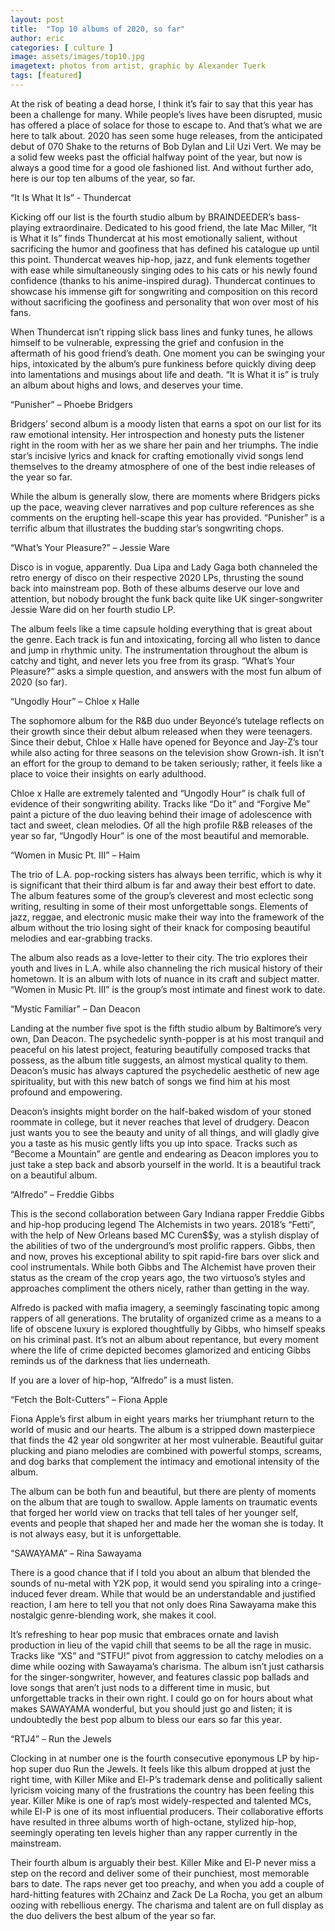 ```yaml
---
layout: post
title:  "Top 10 albums of 2020, so far"
author: eric
categories: [ culture ]
image: assets/images/top10.jpg
imagetext: photos from artist, graphic by Alexander Tuerk
tags: [featured]
---
```

At the risk of beating a dead horse, I think it’s fair to say that this year has been a challenge for many. While people’s lives have been disrupted, music has offered a place of solace for those to escape to. And that’s what we are here to talk about. 2020 has seen some huge releases, from the anticipated debut of 070 Shake to the returns of Bob Dylan and Lil Uzi Vert. We may be a solid few weeks past the official halfway point of the year, but now is always a good time for a good ole fashioned list. And without further ado, here is our top ten albums of the year, so far.

“It Is What It Is” - Thundercat

Kicking off our list is the fourth studio album by BRAINDEEDER’s bass-playing extraordinaire. Dedicated to his good friend, the late Mac Miller, “It is What it Is” finds Thundercat at his most emotionally salient, without sacrificing the humor and goofiness that has defined his catalogue up until this point. Thundercat weaves hip-hop, jazz, and funk elements together with ease while simultaneously singing odes to his cats or his newly found confidence (thanks to his anime-inspired durag). Thundercat continues to showcase his immense gift for songwriting and composition on this record without sacrificing the goofiness and personality that won over most of his fans.

When Thundercat isn’t ripping slick bass lines and funky tunes, he allows himself to be vulnerable, expressing the grief and confusion in the aftermath of his good friend’s death. One moment you can be swinging your hips, intoxicated by the album’s pure funkiness before quickly diving deep into lamentations and musings about life and death. “It is What it is” is truly an album about highs and lows, and deserves your time.

“Punisher” – Phoebe Bridgers

Bridgers’ second album is a moody listen that earns a spot on our list for its raw emotional intensity. Her introspection and honesty puts the listener right in the room with her as we share her pain and her triumphs. The indie star’s incisive lyrics and knack for crafting emotionally vivid songs lend themselves to the dreamy atmosphere of one of the best indie releases of the year so far.

While the album is generally slow, there are moments where Bridgers picks up the pace, weaving clever narratives and pop culture references as she comments on the erupting hell-scape this year has provided. “Punisher” is a terrific album that illustrates the budding star’s songwriting chops.

“What’s Your Pleasure?” – Jessie Ware

Disco is in vogue, apparently. Dua Lipa and Lady Gaga both channeled the retro energy of disco on their respective 2020 LPs, thrusting the sound back into mainstream pop. Both of these albums deserve our love and attention, but nobody brought the funk back quite like UK singer-songwriter Jessie Ware did on her fourth studio LP.

The album feels like a time capsule holding everything that is great about the genre. Each track is fun and intoxicating, forcing all who listen to dance and jump in rhythmic unity. The instrumentation throughout the album is catchy and tight, and never lets you free from its grasp. “What’s Your Pleasure?” asks a simple question, and answers with the most fun album of 2020 (so far).

“Ungodly Hour” – Chloe x Halle

The sophomore album for the R&B duo under Beyoncé’s tutelage reflects on their growth since their debut album released when they were teenagers. Since their debut, Chloe x Halle have opened for Beyonce and Jay-Z’s tour while also acting for three seasons on the television show Grown-ish. It isn’t an effort for the group to demand to be taken seriously; rather, it feels like a place to voice their insights on early adulthood.

Chloe x Halle are extremely talented and “Ungodly Hour” is chalk full of evidence of their songwriting ability. Tracks like “Do it” and “Forgive Me” paint a picture of the duo leaving behind their image of adolescence with tact and sweet, clean melodies. Of all the high profile R&B releases of the year so far, “Ungodly Hour” is one of the most beautiful and memorable.

“Women in Music Pt. III” – Haim

The trio of L.A. pop-rocking sisters has always been terrific, which is why it is significant that their third album is far and away their best effort to date. The album features some of the group’s cleverest and most eclectic song writing, resulting in some of their most unforgettable songs. Elements of jazz, reggae, and electronic music make their way into the framework of the album without the trio losing sight of their knack for composing beautiful melodies and ear-grabbing tracks.

The album also reads as a love-letter to their city. The trio explores their youth and lives in L.A. while also channeling the rich musical history of their hometown. It is an album with lots of nuance in its craft and subject matter. “Women in Music Pt. III” is the group’s most intimate and finest work to date.

“Mystic Familiar” – Dan Deacon

Landing at the number five spot is the fifth studio album by Baltimore’s very own, Dan Deacon. The psychedelic synth-popper is at his most tranquil and peaceful on his latest project, featuring beautifully composed tracks that possess, as the album title suggests, an almost mystical quality to them. Deacon’s music has always captured the psychedelic aesthetic of new age spirituality, but with this new batch of songs we find him at his most profound and empowering.

Deacon’s insights might border on the half-baked wisdom of your stoned roommate in college, but it never reaches that level of drudgery. Deacon just wants you to see the beauty and unity of all things, and will gladly give you a taste as his music gently lifts you up into space. Tracks such as “Become a Mountain” are gentle and endearing as Deacon implores you to just take a step back and absorb yourself in the world. It is a beautiful track on a beautiful album.
 
“Alfredo” – Freddie Gibbs

This is the second collaboration between Gary Indiana rapper Freddie Gibbs and hip-hop producing legend The Alchemists in two years. 2018’s “Fetti”, with the help of New Orleans based MC Curen$$y, was a stylish display of the abilities of two of the underground’s most prolific rappers. Gibbs, then and now, proves his exceptional ability to spit rapid-fire bars over slick and cool instrumentals. While both Gibbs and The Alchemist have proven their status as the cream of the crop years ago, the two virtuoso’s styles and approaches compliment the others nicely, rather than getting in the way.

Alfredo is packed with mafia imagery, a seemingly fascinating topic among rappers of all generations. The brutality of organized crime as a means to a life of obscene luxury is explored thoughtfully by Gibbs, who himself speaks on his criminal past. It’s not an album about repentance, but every moment where the life of crime depicted becomes glamorized and enticing Gibbs reminds us of the darkness that lies underneath.

If you are a lover of hip-hop, “Alfredo” is a must listen.

“Fetch the Bolt-Cutters” – Fiona Apple

Fiona Apple’s first album in eight years marks her triumphant return to the world of music and our hearts. The album is a stripped down masterpiece that finds the 42 year old songwriter at her most vulnerable. Beautiful guitar plucking and piano melodies are combined with powerful stomps, screams, and dog barks that complement the intimacy and emotional intensity of the album.

The album can be both fun and beautiful, but there are plenty of moments on the album that are tough to swallow. Apple laments on traumatic events that forged her world view on tracks that tell tales of her younger self, events and people that shaped her and made her the woman she is today. It is not always easy, but it is unforgettable.

“SAWAYAMA” – Rina Sawayama

There is a good chance that if I told you about an album that blended the sounds of nu-metal with Y2K pop, it would send you spiraling into a cringe-induced fever dream. While that would be an understandable and justified reaction, I am here to tell you that not only does Rina Sawayama make this nostalgic genre-blending work, she makes it cool.

It’s refreshing to hear pop music that embraces ornate and lavish production in lieu of the vapid chill that seems to be all the rage in music. Tracks like “XS” and “STFU!” pivot from aggression to catchy melodies on a dime while oozing with Sawayama’s charisma. The album isn’t just catharsis for the singer-songwriter, however, and features classic pop ballads and love songs that aren’t just nods to a different time in music, but unforgettable tracks in their own right. I could go on for hours about what makes SAWAYAMA wonderful, but you should just go and listen; it is undoubtedly the best pop album to bless our ears so far this year.

“RTJ4” – Run the Jewels

Clocking in at number one is the fourth consecutive eponymous LP by hip-hop super duo Run the Jewels. It feels like this album dropped at just the right time, with Killer Mike and El-P’s trademark dense and politically salient lyricism voicing many of the frustrations the country has been feeling this year.  Killer Mike is one of rap’s most widely-respected and talented MCs, while El-P is one of its most influential producers. Their collaborative efforts have resulted in three albums worth of high-octane, stylized hip-hop, seemingly operating ten levels higher than any rapper currently in the mainstream.

Their fourth album is arguably their best. Killer Mike and El-P never miss a step on the record and deliver some of their punchiest, most memorable bars to date. The raps never get too preachy, and when you add a couple of hard-hitting features with 2Chainz and Zack De La Rocha, you get an album oozing with rebellious energy. The charisma and talent are on full display as the duo delivers the best album of the year so far.
